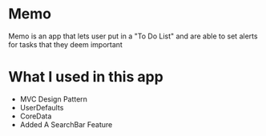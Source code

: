 # Memo
Memo is an app that lets user put in a "To Do List" and are able to set alerts for tasks that they deem important 

# What I used in this app

- MVC Design Pattern
- UserDefaults
- CoreData
- Added A SearchBar Feature

